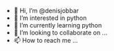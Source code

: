 - 👋 Hi, I’m @denisjobbar
- 👀 I’m interested in python
- 🌱 I’m currently learning python
- 💞️ I’m looking to collaborate on ...
- 📫 How to reach me ...

<!---
denisjobbar/denisjobbar is a ✨ special ✨ repository because its `README.md` (this file) appears on your GitHub profile.
You can click the Preview link to take a look at your changes.
--->
